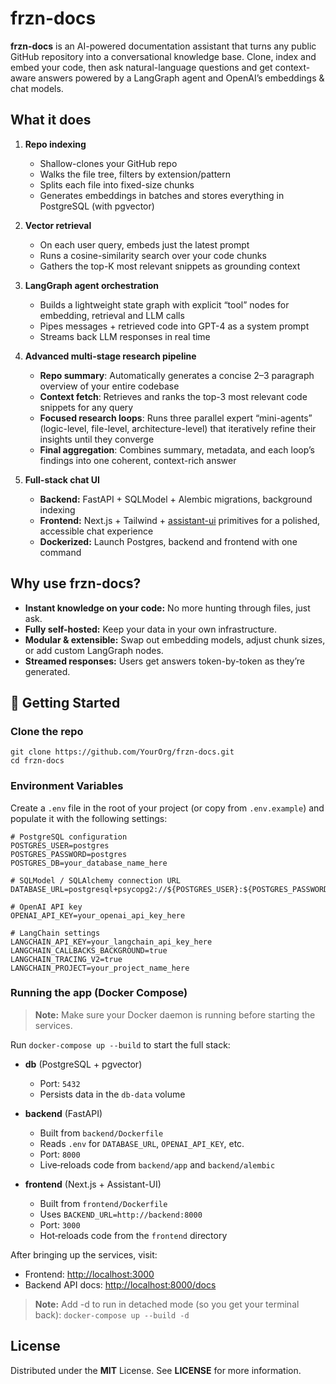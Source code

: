 # frzn-docs

**frzn-docs** is an AI-powered documentation assistant that turns any public GitHub repository into a conversational knowledge base. Clone, index and embed your code, then ask natural-language questions and get context-aware answers powered by a LangGraph agent and OpenAI’s embeddings & chat models.

## What it does

1. **Repo indexing**  
   - Shallow-clones your GitHub repo  
   - Walks the file tree, filters by extension/pattern  
   - Splits each file into fixed-size chunks  
   - Generates embeddings in batches and stores everything in PostgreSQL (with pgvector)

2. **Vector retrieval**  
   - On each user query, embeds just the latest prompt  
   - Runs a cosine-similarity search over your code chunks  
   - Gathers the top-K most relevant snippets as grounding context

3. **LangGraph agent orchestration**  
   - Builds a lightweight state graph with explicit “tool” nodes for embedding, retrieval and LLM calls  
   - Pipes messages + retrieved code into GPT-4 as a system prompt  
   - Streams back LLM responses in real time

4. **Advanced multi-stage research pipeline**  
   - **Repo summary**: Automatically generates a concise 2–3 paragraph overview of your entire codebase  
   - **Context fetch**: Retrieves and ranks the top-3 most relevant code snippets for any query  
   - **Focused research loops**: Runs three parallel expert “mini-agents” (logic-level, file-level, architecture-level) that iteratively refine their insights until they converge  
   - **Final aggregation**: Combines summary, metadata, and each loop’s findings into one coherent, context-rich answer

5. **Full-stack chat UI**  
   - **Backend:** FastAPI + SQLModel + Alembic migrations, background indexing  
   - **Frontend:** Next.js + Tailwind + [assistant-ui](https://www.assistant-ui.com/) primitives for a polished, accessible chat experience  
   - **Dockerized:** Launch Postgres, backend and frontend with one command

## Why use frzn-docs?

- **Instant knowledge on your code:** No more hunting through files, just ask.  
- **Fully self-hosted:** Keep your data in your own infrastructure.  
- **Modular & extensible:** Swap out embedding models, adjust chunk sizes, or add custom LangGraph nodes.  
- **Streamed responses:** Users get answers token-by-token as they’re generated.

## 🚀 Getting Started

### Clone the repo 
   ```
   git clone https://github.com/YourOrg/frzn-docs.git
   cd frzn-docs
   ```

### Environment Variables

Create a `.env` file in the root of your project (or copy from `.env.example`) and populate it with the following settings:

```dotenv
# PostgreSQL configuration
POSTGRES_USER=postgres
POSTGRES_PASSWORD=postgres
POSTGRES_DB=your_database_name_here

# SQLModel / SQLAlchemy connection URL
DATABASE_URL=postgresql+psycopg2://${POSTGRES_USER}:${POSTGRES_PASSWORD}@db:5432/${POSTGRES_DB}

# OpenAI API key
OPENAI_API_KEY=your_openai_api_key_here

# LangChain settings
LANGCHAIN_API_KEY=your_langchain_api_key_here
LANGCHAIN_CALLBACKS_BACKGROUND=true
LANGCHAIN_TRACING_V2=true
LANGCHAIN_PROJECT=your_project_name_here
```

### Running the app (Docker Compose)

> **Note:** Make sure your Docker daemon is running before starting the services.

Run `docker-compose up --build` to start the full stack:

- **db** (PostgreSQL + pgvector)  
  - Port: `5432`  
  - Persists data in the `db-data` volume

- **backend** (FastAPI)  
  - Built from `backend/Dockerfile`  
  - Reads `.env` for `DATABASE_URL`, `OPENAI_API_KEY`, etc.  
  - Port: `8000`  
  - Live‐reloads code from `backend/app` and `backend/alembic`

- **frontend** (Next.js + Assistant-UI)  
  - Built from `frontend/Dockerfile`  
  - Uses `BACKEND_URL=http://backend:8000`  
  - Port: `3000`  
  - Hot‐reloads code from the `frontend` directory

After bringing up the services, visit:

- Frontend: <http://localhost:3000>  
- Backend API docs: <http://localhost:8000/docs>

> **Note:** Add -d to run in detached mode (so you get your terminal back): `docker-compose up --build -d`

## License 

Distributed under the **MIT** License. See **LICENSE** for more information.
